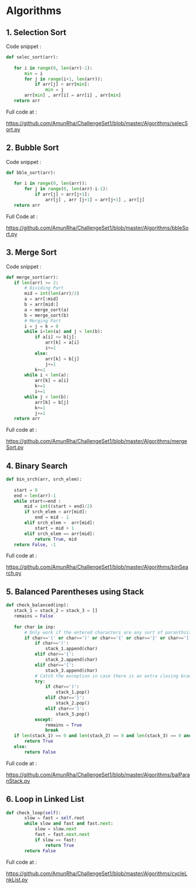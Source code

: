 # Algorithms

## 1. Selection Sort

Code snippet :

```python
def selec_sort(arr):
  
   for i in range(0, len(arr)-1):
       min = i
       for j in range(i+1, len(arr)):
           if arr[j] < arr[min]:
               min = j
       arr[min] , arr[i] = arr[i] , arr[min]
   return arr
```
Full code at :

https://github.com/AmunRha/ChallengeSet1/blob/master/Algorithms/selecSort.py

## 2. Bubble Sort

Code snippet :

```python
def bble_sort(arr):
 
   for i in range(0, len(arr)):
       for j in range(0, len(arr)-i-1):
           if arr[j] > arr[j+1]:
               arr[j] , arr [j+1] = arr[j+1] , arr[j]
   return arr
```
Full Code at :

https://github.com/AmunRha/ChallengeSet1/blob/master/Algorithms/bbleSort.py

## 3. Merge Sort

Code snippet :

```python
def merge_sort(arr):
   if len(arr) >= 2:
       # Dividing Part
       mid = int(len(arr)/2)
       a = arr[:mid]
       b = arr[mid:]
       a = merge_sort(a)
       b = merge_sort(b)
       # Merging Part
       i = j = k = 0
       while i<len(a) and j < len(b):
           if a[i] <= b[j]:
               arr[k] = a[i]
               i+=1      
           else:
               arr[k] = b[j]
               j+=1
           k+=1
       while i < len(a):
           arr[k] = a[i]
           k+=1
           i+=1
       while j < len(b):
           arr[k] = b[j]
           k+=1
           j+=1
   return arr
```
Full code at :

https://github.com/AmunRha/ChallengeSet1/blob/master/Algorithms/mergeSort.py

## 4. Binary Search

```python
def bin_srch(arr, srch_elem):
  
   start = 0
   end = len(arr)-1
   while start<=end :
       mid = int((start + end)/2)
       if srch_elem < arr[mid]:
           end = mid - 1
       elif srch_elem >  arr[mid]:
           start = mid + 1
       elif srch_elem == arr[mid]:
           return True, mid
   return False, -1
```
Full code at :

https://github.com/AmunRha/ChallengeSet1/blob/master/Algorithms/binSearch.py

## 5. Balanced Parentheses using Stack

```python
def check_balanced(inp):
   stack_1 = stack_2 = stack_3 = []
   remains = False
 
   for char in inp:
       # Only work if the entered characters are any sort of paranthsis
       if char=='(' or char==')' or char=='{' or char=='}' or char=='[' or char==']':
           if char=='(':
               stack_1.append(char)
           elif char=='{':
               stack_2.append(char)
           elif char=='[':
               stack_3.append(char)
           # Catch the exception in case there is an extra closing bracket
           try:
               if char==')':
                   stack_1.pop()
               elif char=='}':
                   stack_2.pop()
               elif char==']':
                   stack_3.pop()
           except:
               remains = True
               break
   if len(stack_1) == 0 and len(stack_2) == 0 and len(stack_3) == 0 and remains == False:
       return True
   else:
       return False
```
Full code at :

https://github.com/AmunRha/ChallengeSet1/blob/master/Algorithms/balParanStack.py

## 6. Loop in Linked List

```python
def check_loop(self):
       slow = fast = self.root
       while slow and fast and fast.next:
           slow = slow.next
           fast = fast.next.next
           if slow == fast:
               return True
       return False
```
Full code at :

https://github.com/AmunRha/ChallengeSet1/blob/master/Algorithms/cycleLnkList.py

